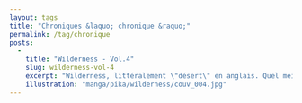 ```yaml
---
layout: tags
title: "Chroniques &laquo; chronique &raquo;"
permalink: /tag/chronique
posts:
  -
    title: "Wilderness - Vol.4"
    slug: wilderness-vol-4
    excerpt: "Wilderness, littéralement \"désert\" en anglais. Quel meilleur titre pour ce manga se déroulant précisément dans le désert du mexique. Bien entendu, le titre est à prendre au propre comme au figuré.Wilderness nous place dans la peau de trois japonais, fugitifs. Takashi Seruma est le seul survivant du casse spectaculaire de la banque WN de Los"
    illustration: "manga/pika/wilderness/couv_004.jpg"
---
```


